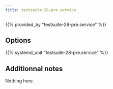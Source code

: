 ```yaml
---
title: testsuite-28-pre.service
---
```


{{% provided_by "testsuite-28-pre.service" %}}

## Options

{{% systemd_unit "testsuite-28-pre.service" %}}

## Additionnal notes

Nothing here.